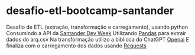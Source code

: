 # desafio-etl-bootcamp-santander
Desafio de ETL (extração, transformação e carregamento), usando python
Consumindo a API da [Santander Dev Week](https://github.com/digitalinnovationone/santander-dev-week-2023-api)
Utilizando [Pandas](https://pypi.org/project/pandas/) para extrair dados do arq.csv
Na transformação utilizo a biblioca do ChatGPT [Openai](https://platform.openai.com/docs/api-reference?lang=python)
E finaliza com o carregamento dos dados  usando [Requests](https://pypi.org/project/requests/)
